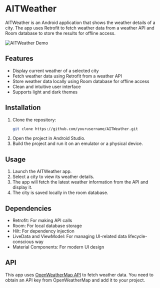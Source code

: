 # AITWeather

AITWeather is an Android application that shows the weather details of a city. The app uses Retrofit to fetch weather data from a weather API and Room database to store the results for offline access.

![AITWeather Demo](./weather-demo.gif)

## Features

- Display current weather of a selected city
- Fetch weather data using Retrofit from a weather API
- Store weather data locally using Room database for offline access
- Clean and intuitive user interface
- Supports light and dark themes

## Installation

1. Clone the repository:
    ```sh
    git clone https://github.com/yourusername/AITWeather.git
    ```
2. Open the project in Android Studio.
3. Build the project and run it on an emulator or a physical device.

## Usage

1. Launch the AITWeather app.
2. Select a city to view its weather details.
3. The app will fetch the latest weather information from the API and display it.
4. The city is saved locally in the room database.

## Dependencies

- Retrofit: For making API calls
- Room: For local database storage
- Hilt: For dependency injection
- LiveData and ViewModel: For managing UI-related data lifecycle-conscious way
- Material Components: For modern UI design

## API

This app uses [OpenWeatherMap API](https://openweathermap.org/api) to fetch weather data. You need to obtain an API key from OpenWeatherMap and add it to your project.


